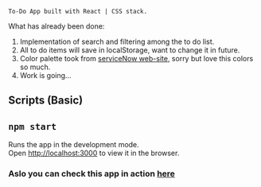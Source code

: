 `To-Do App built with React | CSS stack.`

What has already been done:
1. Implementation of search and filtering among the to do list.
2. All to do items will save in localStorage, want to change it in future.
3. Сolor palette took from [serviceNow web-site][1], sorry but love this colors so much.
4. Work is going... 

## Scripts (Basic)

## `npm start`
Runs the app in the development mode.<br />
Open [http://localhost:3000](http://localhost:3000) to view it in the browser.


### Aslo you can check this app in action [here][2]
[1]: https://www.servicenow.com/
[2]: https://artembilas.github.io/react-todo-app/

